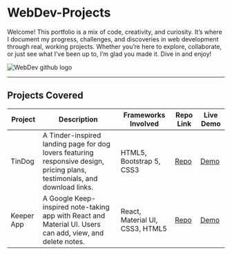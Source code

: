 # WebDev-Projects
Welcome! This portfolio is a mix of code, creativity, and curiosity. It’s where I document my progress, challenges, and discoveries in web development through real, working projects.
Whether you’re here to explore, collaborate, or just see what I’ve been up to, I’m glad you made it. Dive in and enjoy!

![WebDev github logo](https://github.com/user-attachments/assets/e75dbdfd-a3c9-4251-8937-fa78efba5481)

---

## Projects Covered

| Project | Description | Frameworks Involved | Repo Link | Live Demo |
|---------|-------------|---------------------|-----------|-----------|
| TinDog  | A Tinder-inspired landing page for dog lovers featuring responsive design, pricing plans, testimonials, and download links. | HTML5, Bootstrap 5, CSS3 | [Repo](https://github.com/Avaneesh40585/TinDog) | [Demo](https://avaneesh40585.github.io/TinDog/)
| Keeper App | A Google Keep-inspired note-taking app with React and Material UI. Users can add, view, and delete notes.   | React, Material UI, CSS3, HTML5       | [Repo](https://github.com/Avaneesh40585/Keeper-App) | [Demo](https://avaneesh40585.github.io/Keeper-App/) |

